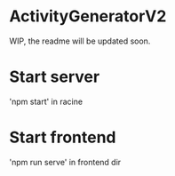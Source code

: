 # ActivityGeneratorV2
 WIP, the readme will be updated soon.
# Start server 
'npm start' in racine

# Start frontend
'npm run serve' in frontend dir
